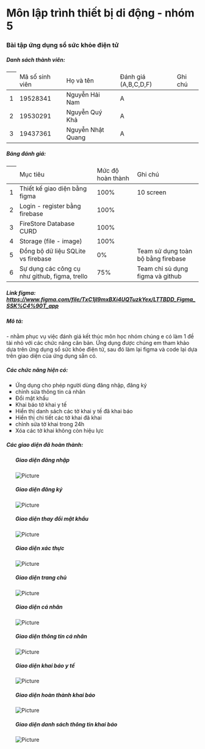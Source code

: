 # Môn lập trình thiết bị di động - nhóm 5
### Bài tập ứng dụng sổ sức khỏe điện tử
<h5><b>Danh sách thành viên:</b></h5>
<table>
  <thead>
     <th>
        <td>Mã số sinh viên</td>
        <td>Họ và tên</td>
        <td>Đánh giá (A,B,C,D,F)</td>
        <td>Ghi chú</td>
    </th>
  </thead>
  <tbody>
      <tr>
        <td>1</td>
        <td>19528341</td>
        <td>Nguyễn Hải Nam</td>
        <td>A</td>
        <td></td>
      </tr>
      <tr>
        <td>2</td>
        <td>19530291</td>
        <td>Nguyễn Quý Khả</td>
        <td>A</td>
        <td></td>
      </tr>
      <tr>
        <td>3</td>
        <td>19437361</td>
        <td>Nguyễn Nhật Quang</td>
        <td>A</td>
        <td></td>
      </tr>
   </tbody>
 </table>

<h5><b>Bảng đánh giá:</b></h5>
<table>
  <thead>
     <th>
        <td>Mục tiêu</td>
        <td>Mức độ hoàn thành</td>
        <td>Ghi chú</td>
    </th>
  </thead>
  <tbody>
      <tr>
        <td>1</td>
        <td>Thiết kế giao diện bằng figma</td>
        <td>100%</td>
        <td>10 screen</td>
      </tr>
      <tr>
        <td>2</td>
        <td>Login - register bằng firebase</td>
        <td>100%</td>
        <td></td>
      </tr>
      <tr>
        <td>3</td>
        <td>FireStore Database CURD</td>
        <td>100%</td>
        <td></td>
      </tr>
      <tr>
        <td>4</td>
        <td>Storage (file - image)</td>
        <td>100%</td>
        <td></td>
      </tr>
      <tr>
        <td>5</td>
        <td>Đồng bộ dữ liệu SQLite vs firebase</td>
        <td>0%</td>
        <td>Team sử dụng toàn bộ bằng firebase</td>
      </tr>
      <tr>
        <td>6</td>
        <td>Sự dụng các công cụ như github, figma, trello</td>
        <td>75%</td>
        <td>Team chỉ sủ dụng figma và github</td>
      </tr>
  </tbody>
 </table>

<h5><b>Link figma:</b>  <a href="https://www.figma.com/file/TxC1jl9mxBXi4UQTuzkYex/LTTBDD_Figma_SSK%C4%90T_app" target="_blank">https://www.figma.com/file/TxC1jl9mxBXi4UQTuzkYex/LTTBDD_Figma_SSK%C4%90T_app</a> </h5>
<h5><b>Mô tả:</b></h5>
<p>
- nhằm phục vụ việc đánh giá kết thúc môn học nhóm chúng e có làm 1 đề tài nhỏ với các chức năng căn bản. Ứng dụng được chúng em tham khảo dựa trên ứng dụng sổ sức khỏe điện tử, sau đó làm lại figma và code lại dựa trên giao diện của ứng dụng sẳn có. 
</p>
<h5><b>Các chức năng hiện có:</b></h5>
<ul type="square">
  <li> Ứng dụng cho phép người dùng đăng nhập, đăng ký</li>
  <li> chỉnh sửa thông tin cá nhân</li>
  <li> Đổi mật khẩu</li>
  <li> Khai báo tờ khai y tế</li>
  <li> Hiển thị danh sách các tờ khai y tế đã khai báo</li>
  <li> Hiển thị chi tiết các tờ khai đã khai</li>
  <li> chỉnh sửa tờ khai trong 24h</li>
  <li> Xóa các tờ khai không còn hiệu lực</li>
  </ul>
 <h5><b>Các giao diện đã hoàn thành:</b></h5>
 <ul type="none">
  <li>
      <h5>Giao diện đăng nhập</h5>
      <img src="./image/screen_logins.png" alt="Picture" />
  </li>
  <li>
      <h5>Giao diện đăng ký</h5>
      <img src="./image/register_screen.png" alt="Picture" />
  </li>
  <li>
      <h5>Giao diện thay đổi mật khẩu</h5>
      <img src="./image/changepass_screen.png" alt="Picture" />
  </li>
    <li>
      <h5>Giao diện xác thực</h5>
      <img src="./image/auth_screen.png" alt="Picture" />
  </li>
   <li>
      <h5>Giao diện trang chủ</h5>
      <img src="./image/home_screen.png" alt="Picture" />
  </li>
   <li>
      <h5>Giao diện cá nhân </h5>
      <img src="./image/user_screen.png" alt="Picture" />
  </li>
   <li>
      <h5>Giao diện thông tin cá nhân</h5>
      <img src="./image/infor_user_screen.png" alt="Picture" />
  </li>
   <li>
      <h5>Giao diện khai báo y tế</h5>
      <img src="./image/infor_health_screen.png" alt="Picture" />
  </li>
   <li>
      <h5>Giao diện hoàn thành khai báo</h5>
      <img src="./image/done_screen.png" alt="Picture" />
  </li>
    <li>
      <h5>Giao diện danh sách thông tin khai báo</h5>
      <img src="./image/list_screen.png" alt="Picture" />
  </li>
 </ul>
